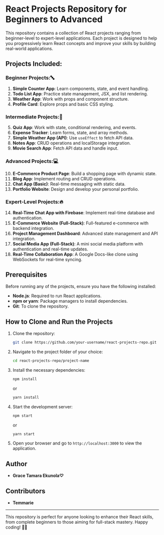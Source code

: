 # React Projects Repository for Beginners to Advanced

This repository contains a collection of React projects ranging from beginner-level to expert-level applications. Each project is designed to help you progressively learn React concepts and improve your skills by building real-world applications.

## Projects Included:
### Beginner Projects:🔤
1. **Simple Counter App**: Learn components, state, and event handling.
2. **Todo List App**: Practice state management, JSX, and list rendering.
3. **Weather App**: Work with props and component structure.
4. **Profile Card**: Explore props and basic CSS styling.

### Intermediate Projects:💫
5. **Quiz App**: Work with state, conditional rendering, and events.
6. **Expense Tracker**: Learn forms, state, and array methods.
7. **Simple Weather App (API)**: Use `useEffect` to fetch API data.
8. **Notes App**: CRUD operations and localStorage integration.
9. **Movie Search App**: Fetch API data and handle input.

### Advanced Projects:💻
10. **E-Commerce Product Page**: Build a shopping page with dynamic state.
11. **Blog App**: Implement routing and CRUD operations.
12. **Chat App (Basic)**: Real-time messaging with static data.
13. **Portfolio Website**: Design and develop your personal portfolio.

### Expert-Level Projects:🔥
14. **Real-Time Chat App with Firebase**: Implement real-time database and authentication.
15. **E-Commerce Website (Full-Stack)**: Full-featured e-commerce with backend integration.
16. **Project Management Dashboard**: Advanced state management and API integration.
17. **Social Media App (Full-Stack)**: A mini social media platform with authentication and real-time updates.
18. **Real-Time Collaboration App**: A Google Docs-like clone using WebSockets for real-time syncing.

## Prerequisites

Before running any of the projects, ensure you have the following installed:

- **Node.js**: Required to run React applications.
- **npm or yarn**: Package managers to install dependencies.
- **Git**: To clone the repository.

## How to Clone and Run the Projects

1. Clone the repository:
   ```bash
   git clone https://github.com/your-username/react-projects-repo.git
   ```

2. Navigate to the project folder of your choice:
   ```bash
   cd react-projects-repo/project-name
   ```

3. Install the necessary dependencies:
   ```bash
   npm install
   ```
   or
   ```bash
   yarn install
   ```

4. Start the development server:
   ```bash
   npm start
   ```
   or
   ```bash
   yarn start
   ```

5. Open your browser and go to `http://localhost:3000` to view the application.

## Author

- **Grace Tamara Ekunola♡**

## Contributors

- **Temmarie**


---

This repository is perfect for anyone looking to enhance their React skills, from complete beginners to those aiming for full-stack mastery. Happy coding! 💫💫